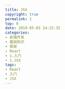 ```yaml
---
title: JSX
copyright: true
permalink: 1
top: 0
date: 2019-05-03 14:22:32
categories:
- 前端开发
- 基础知识
- 框架
- React
- 1.入门
- 1.JSX
tags:
- React
- 入门
- JSX
---
```

